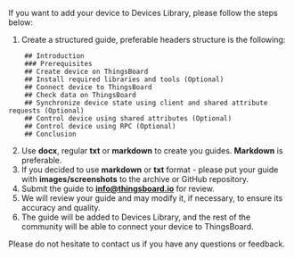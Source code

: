 If you want to add your device to Devices Library, please follow the steps below:  

1. Create a structured guide, preferable headers structure is the following:  
    
```text 
    ## Introduction  
    ### Prerequisites
    ## Create device on ThingsBoard  
    ## Install required libraries and tools (Optional)  
    ## Connect device to ThingsBoard  
    ## Check data on ThingsBoard  
    ## Synchronize device state using client and shared attribute requests (Optional)  
    ## Control device using shared attributes (Optional)  
    ## Control device using RPC (Optional)  
    ## Conclusion
```  
    
2. Use **docx**, regular **txt** or **markdown** to create you guides. **Markdown** is preferable.  
3. If you decided to use **markdown** or **txt** format - please put your guide with **images/screenshots** to the archive or GitHub repository.  
4. Submit the guide to [**info@thingsboard.io**](mailto:info@thingsboard.io) for review.  
5. We will review your guide and may modify it, if necessary, to ensure its accuracy and quality.  
6. The guide will be added to Devices Library, and the rest of the community will be able to connect your device to ThingsBoard.  

Please do not hesitate to contact us if you have any questions or feedback.  
